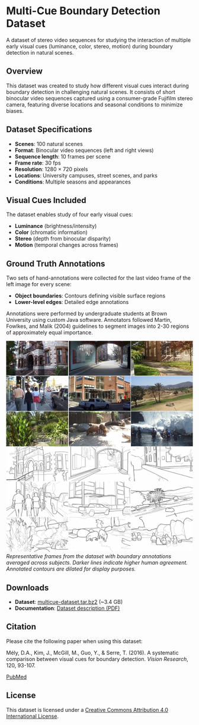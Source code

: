 # Multi-Cue Boundary Detection Dataset

A dataset of stereo video sequences for studying the interaction of multiple early visual cues (luminance, color, stereo, motion) during boundary detection in natural scenes.

## Overview

This dataset was created to study how different visual cues interact during boundary detection in challenging natural scenes. It consists of short binocular video sequences captured using a consumer-grade Fujifilm stereo camera, featuring diverse locations and seasonal conditions to minimize biases.

## Dataset Specifications

- **Scenes**: 100 natural scenes
- **Format**: Binocular video sequences (left and right views)
- **Sequence length**: 10 frames per scene
- **Frame rate**: 30 fps
- **Resolution**: 1280 × 720 pixels
- **Locations**: University campuses, street scenes, and parks
- **Conditions**: Multiple seasons and appearances

## Visual Cues Included

The dataset enables study of four early visual cues:

- **Luminance** (brightness/intensity)
- **Color** (chromatic information)
- **Stereo** (depth from binocular disparity)
- **Motion** (temporal changes across frames)

## Ground Truth Annotations

Two sets of hand-annotations were collected for the last video frame of the left image for every scene:

- **Object boundaries**: Contours defining visible surface regions
- **Lower-level edges**: Detailed edge annotations

Annotations were performed by undergraduate students at Brown University using custom Java software. Annotators followed Martin, Fowlkes, and Malik (2004) guidelines to segment images into 2-30 regions of approximately equal importance.

[![Representative frames](/images/resources/multicue/dataset_lowfi-907x1024.png)](/images/resources/multicue/dataset_lowfi.png)
*Representative frames from the dataset with boundary annotations averaged across subjects. Darker lines indicate higher human agreement. Annotated contours are dilated for display purposes.*

## Downloads

- **Dataset**: [multicue-dataset.tar.bz2](/datasets/multicue/multicue-dataset.tar.bz2) (~3.4 GB)
- **Documentation**: [Dataset description (PDF)](http://serre-lab.clps.brown.edu/wp-content/uploads/2014/08/dataset_lowfi.pdf)

## Citation

Please cite the following paper when using this dataset:

Mély, D.A., Kim, J., McGill, M., Guo, Y., & Serre, T. (2016). A systematic comparison between visual cues for boundary detection. *Vision Research*, 120, 93-107.

[PubMed](http://www.ncbi.nlm.nih.gov/pubmed/26748113)

## License

This dataset is licensed under a [Creative Commons Attribution 4.0 International License](https://creativecommons.org/licenses/by/4.0/).